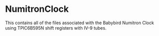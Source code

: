 # NumitronClock
This contains all of the files associated with the Babybird Numitron Clock using TPIC6B595N shift registers with IV-9 tubes.

